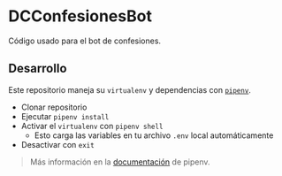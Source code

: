 # DCConfesionesBot

Código usado para el bot de confesiones.

## Desarrollo
Este repositorio maneja su `virtualenv` y dependencias con [`pipenv`](https://github.com/kennethreitz/pipenv).

* Clonar repositorio
* Ejecutar `pipenv install`
* Activar el `virtualenv` con `pipenv shell`
  * Esto carga las variables en tu archivo `.env` local automáticamente
* Desactivar con `exit`

> Más información en la [documentación](http://pipenv.org/) de pipenv.
